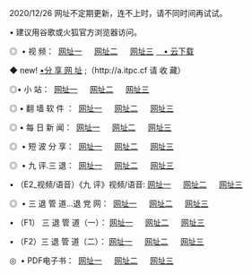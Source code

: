 <p>2020/12/26 网址不定期更新，连不上时，请不同时间再试试。
<p>• 建议用谷歌或火狐官方浏览器访问。
<p>◎  • 视 频： 
<a href="http://hfg.guitarhaven.com/" target="_blank">网址一</a> 　 
<a href="http://hrr.guitarhaven.com/" target="_blank">网址二</a> 　 
<a href="http://hrr.guitarhaven.com/b.html" target="_blank">网址三</a>
<a href="https://yadi.sk/d/d0sUeAOpal3njw" target="_blank">　• 云下载 </a></p>
<p>◆ new! <a href="http://hpa.guitarhaven.com/a.html">•分 享 网 址</a> ;（http://a.itpc.cf 请 收 藏） </p>

<p>◎•  小 站：  
<a href="http://hfg.guitarhaven.com/f.html" target="_blank">网址一</a> 　 
<a href="http://hrr.guitarhaven.com/h.html" target="_blank">网址二</a> 　 
<a href="http://hrr.guitarhaven.com/k/" target="_blank">网址三</a></p><p>

<p>◎  • 翻 墙 软 件 ：  
<a href="http://hfg.guitarhaven.com/ff/" target="_blank">网址一</a> 　 
<a href="http://hrr.guitarhaven.com/s/read/a1_nd.html" target="_blank">网址二</a> 　 
<a href="http://hrr.guitarhaven.com/ff/index.html" target="_blank">网址三</a></p>
<p>◎  • 每 日 新 闻：  
<a href="http://hfg.guitarhaven.com/day/" target="_blank">网址一</a> 　 
<a href="http://hrr.guitarhaven.com/day/" target="_blank">网址二</a> 　 
<a href="http://hrr.guitarhaven.com/day/index.html" target="_blank">网址三</a></p>
<p>◎   • 短 波 分 享：  
<a href="http://hfg.guitarhaven.com/h/" target="_blank">网址一</a> 　 
<a href="http://hrr.guitarhaven.com/h/" target="_blank">网址二</a> 　 
<a href="http://hrr.guitarhaven.com/h/index.html" target="_blank">网址三</a></p>
<p>◎   • 九 评.三 退：  
<a href="http://hfg.guitarhaven.com/t/" target="_blank">网址一</a> 　 
<a href="http://hrr.guitarhaven.com/v2/index.html" target="_blank">网址二</a> 　 
<a href="http://hrr.guitarhaven.com/tt/index.html" target="_blank">网址三</a> 　</p>
<p>  • （E2_视频/语音）《九 评》视频/语音: 
<a href="http://hrr.guitarhaven.com/7738.html" target="_blank">网址一</a> 　 
<a href="http://hrr.guitarhaven.com/7614.html" target="_blank">网址二</a> 　 
<a href="http://hrr.guitarhaven.com/7633.html" target="_blank">网址三</a></p>
<p>◎   • 三 退 管 道...退 党 网：  
<a href="http://hfg.guitarhaven.com/go/td1.html" target="_blank">网址一</a> 　 
<a href="http://hrr.guitarhaven.com/go/td2.html" target="_blank">网址二</a> 　 
<a href="http://hrr.guitarhaven.com/go/td3.html" target="_blank">网址三</a></p>
<p>  • （F1） 三 退 管 道（一）： 
<a href="http://hfg.guitarhaven.com/dd/" target="_blank">网址一</a> 　 
<a href="http://hrr.guitarhaven.com/s/read/a1_tdx.html" target="_blank">网址二</a> 　 
<a href="http://hrr.guitarhaven.com/dd/" target="_blank">网址三</a></p>
<p>  • （F2）三 退 管 道（二）： 
<a href="http://hrr.guitarhaven.com/d/" target="_blank">网址一</a> 　 
<a href="http://hfg.guitarhaven.com/d/index.html" target="_blank">网址二</a> 　 
<a href="http://hrr.guitarhaven.com/d/" target="_blank">网址三</a></p>
<p>◎   • PDF电子书：  
<a href="http://hfg.guitarhaven.com/p/" target="_blank">网址一</a> 　 
<a href="http://hrr.guitarhaven.com/p/index.html" target="_blank">网址二</a> 　 
<a href="http://hrr.guitarhaven.com/p/" target="_blank">网址三</a></p>
